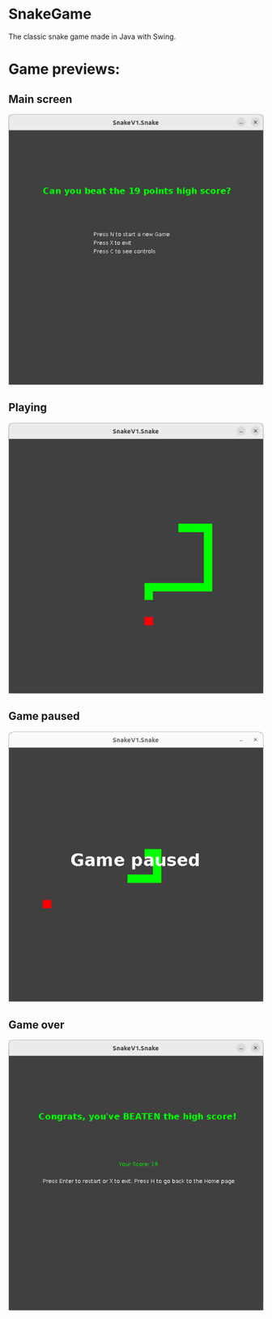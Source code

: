 # SnakeGame
The classic snake game made in Java with Swing.

<h1>Game previews:</h1>
<h2>Main screen</h2>

![ScreenShot](/screenshots/mainScreen.png)

<h2>Playing</h2>

![ScreenShot](/screenshots/playing.png)

<h2>Game paused</h2>

![ScreenShot](/screenshots/gamePaused.png)

<h2>Game over</h2>

![ScreenShot](/screenshots/endGraphics.png)
